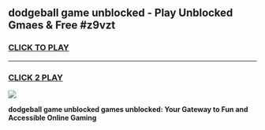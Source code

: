 
## dodgeball game unblocked - Play Unblocked Gmaes & Free #z9vzt
<h3>
<a href="https://premium.freeplayer.one?title=dodgeball_game_unblocked&ref=03M">CLICK TO PLAY</a></h3>
<hr>

<h3>
<a href="https://premium.freeplayer.one?title=dodgeball_game_unblocked&ref=03M">CLICK 2 PLAY</a>
  
</h3>

<a href="https://premium.freeplayer.one?title=dodgeball_game_unblocked&ref=03M"><img src="https://clearcache.store/games.png"></a>


**dodgeball game unblocked games unblocked: Your Gateway to Fun and Accessible Online Gaming**
